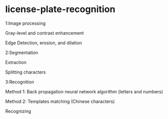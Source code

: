 # license-plate-recognition
1:Image processing	

  Gray-level and contrast enhancement
  
  Edge Detection, erosion, and dilation
  
2:Segmentation

  Extraction
  
  Splitting characters
  
3:Recognition

  Method 1: Back propagation neural network algorithm (letters and numbers)
	
  Method 2: Templates matching (Chinese characters)
 
  Recognizing
